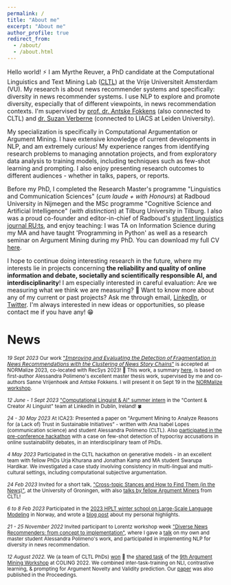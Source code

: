 ```yaml
---
permalink: /
title: "About me"
excerpt: "About me"
author_profile: true
redirect_from: 
  - /about/
  - /about.html
---
```

Hello world! ⚡ I am Myrthe Reuver, a PhD candidate at the Computational Linguistics and Text Mining Lab ([CLTL](http://www.cltl.nl/)) at the Vrije Universiteit Amsterdam (VU). My research is about news recommender systems and specifically: diversity in news recommender systems. I use NLP to explore and promote diversity, especially that of different viewpoints, in news recommendation contexts. I'm supervised by [prof. dr. Antske Fokkens](http://wordpress.let.vupr.nl/antske/) (also connected to CLTL) and [dr. Suzan Verberne](http://liacs.leidenuniv.nl/~verbernes/) (connected to LIACS at Leiden University).

My specialization is specifically in Computational Argumentation or Argument Mining. I have extensive knowledge of current developments in NLP, and am extremely curious! My experience ranges from identifying research problems to managing annotation projects, and from exploratory data analysis to training models, including techniques such as few-shot learning and prompting. I also enjoy presenting research outcomes to different audiences - whether in talks, papers, or reports.

Before my PhD, I completed the Research Master's programme "Linguistics and Communication Sciences" (*cum laude + with Honours*) at Radboud University in Nijmegen and the MSc programme "Cognitive Science and Artificial Intelligence" (*with distinction*) at Tilburg University in Tilburg. I also was a proud co-founder and editor-in-chief of Radboud's [student linguistics journal RU:ts](https://www.facebook.com/RUtsJournal/), and enjoy teaching: I was TA on Information Science during my MA and have taught 'Programming in Python' as well as a research seminar on Argument Mining during my PhD. You can download my full CV [here](/CV_now.pdf). 

I hope to continue doing interesting research in the future, where my interests lie in projects concerning **the reliability and quality of online information and
debate, societally and scientifically responsible AI, and interdisciplinarity**! I am especially interested in careful evaluation: Are we measuring what we think we are measuring? 🤔 Want to know more about any of my current or past projects? Ask me through email, [LinkedIn](https://www.linkedin.com/in/myrthe-reuver-31624083/), or [Twitter](https://twitter.com/myrthereuver). I'm always interested in new ideas or opportunities, so please contact me if you have any! 😁

# News 

<sub> *19 Sept 2023* Our work ["𝘐𝘮𝘱𝘳𝘰𝘷𝘪𝘯𝘨 𝘢𝘯𝘥 𝘌𝘷𝘢𝘭𝘶𝘢𝘵𝘪𝘯𝘨 𝘵𝘩𝘦 𝘋𝘦𝘵𝘦𝘤𝘵𝘪𝘰𝘯 𝘰𝘧 𝘍𝘳𝘢𝘨𝘮𝘦𝘯𝘵𝘢𝘵𝘪𝘰𝘯 𝘪𝘯 𝘕𝘦𝘸𝘴 𝘙𝘦𝘤𝘰𝘮𝘮𝘦𝘯𝘥𝘢𝘵𝘪𝘰𝘯𝘴 𝘸𝘪𝘵𝘩 𝘵𝘩𝘦 𝘊𝘭𝘶𝘴𝘵𝘦𝘳𝘪𝘯𝘨 𝘰𝘧 𝘕𝘦𝘸𝘴 𝘚𝘵𝘰𝘳𝘺 𝘊𝘩𝘢𝘪𝘯𝘴"](https://arxiv.org/pdf/2309.06192.pdf) is accepted at NORMalize 2023, co-located with RecSys 2023! 🎉 This work, a summary [here](https://www.linkedin.com/feed/update/urn:li:activity:7107646271053516800/), is based on first-author Alessandra Polimeno's excellent master thesis work, supervised by me and co-authors Sanne Vrijenhoek and Antske Fokkens. I will present it on Sept 19 in the [NORMalize workshop](https://sites.google.com/view/normalizeworkshop/home).

<sub> *12 June  - 1 Sept 2023* [ "Computational Linguist & AI" summer intern](https://www.linkedin.com/feed/update/urn:li:activity:7074070873317470208/) in the "Content & Creator AI Linguist" team at LinkedIn in Dublin, Ireland! 🍀
  
<sub> *24 - 30 May 2023* At ICA23: Presented a paper on "Argument Mining to Analyze Reasons for (a Lack of) Trust in Sustainable Initiatives” - written with Ana Isabel Lopes (communication science) and student Alessandra Polimeno (CLTL). Also [participated in the pre-conference hackathon](https://www.linkedin.com/feed/update/urn:li:activity:7070040569099497472/) with a case on few-shot detection of hypocrisy accusations in online sustainability debates, in an interdisciplinary team of PhDs. 
  
<sub> *4 May 2023* Participated in the CLTL hackathon on generative models - in an excellent team with fellow PhDs Urja Khurana and Jonathan Kamp and MA student Swarupa Hardikar. We investigated a case study involving consistency in multi-lingual and multi-cultural settings, including computational subjective argumentation. 

<sub> *24 Feb 2023* Invited for a short talk, ["Cross-topic Stances and How to
Find Them (in the News)"](https://myrthereuver.github.io/talks/Groningen_talk.pdf), at the University of Groningen, with also [talks by fellow Argument Miners](https://twitter.com/myrthereuver/status/1629130401120747521) from CLTL! 

<sub>*6 to 8 Feb 2023* Participated in the [2023 HPLT winter school on Large-Scale Language Modeling](http://wiki.nlpl.eu/index.php/Community/training) in Norway, and wrote a [blog post](https://myrthereuver.github.io/posts/2023/02/winterschool-responsible/) about my personal highlights.

<sub> *21 - 25 November 2022* Invited participant to Lorentz workshop week ["Diverse News Recommenders: from concept to implementation"](https://www.lorentzcenter.nl/diverse-news-recommenders-from-concept-to-implementation.html), where I gave a [talk](https://myrthereuver.github.io/talks/LorentzCentre.pdf) on my own and master student Alessandra Polimeno's work, and participated in implementing NLP for diversity in news recommendation.
  
<sub>*12 August 2022.* We (a team of CLTL PhDs) [won](https://twitter.com/myrthereuver/status/1558126896495427588?s=20&t=xoexA1tYJAcQYQs-ahmtfw) 🥇 the [shared task](https://phhei.github.io/ArgsValidNovel/) of the [9th Argument Mining Workshop](https://argmining-org.github.io/2022/index.html#about) at COLING 2022. We combined inter-task-training on NLI, contrastive learning, & prompting for Argument Novelty and Validity prediction. Our [paper](https://aclanthology.org/2022.argmining-1.8/) was also published in the Proceedings. </sub>






